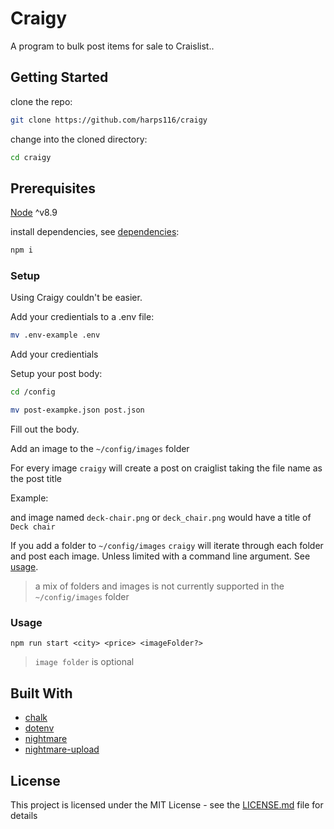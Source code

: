 # Craigy

A program to bulk post items for sale to Craislist..

## Getting Started

clone the repo:

```bash
git clone https://github.com/harps116/craigy
```

change into the cloned directory:

```bash
cd craigy
```
## Prerequisites

[Node](https://nodejs.org/en/) ^v8.9

install dependencies, see [dependencies](#built-with):

```bash
npm i
```

### Setup

Using Craigy couldn't be easier.

Add your credientials to a .env file:

```bash
mv .env-example .env
```
Add your credientials

Setup your post body:

```bash
cd /config

```

```bash
mv post-exampke.json post.json
```

Fill out the body.

Add an image to the `~/config/images` folder

For every image `craigy` will create a post on craiglist taking the file name as the post title

Example:

and image named `deck-chair.png` or `deck_chair.png` would have a title of `Deck chair`

If you add a folder to `~/config/images` `craigy` will iterate through each folder and post each image. Unless limited with a command line argument. See [usage](#usage).

> a mix of folders and images is not currently supported in the `~/config/images` folder

### Usage

```
npm run start <city> <price> <imageFolder?>
```

> `image folder` is optional


## Built With

* [chalk](https://www.npmjs.com/package/chalk)
* [dotenv](https://www.npmjs.com/package/dotenv)
* [nightmare](https://www.npmjs.com/package/nightmare)
* [nightmare-upload](https://www.npmjs.com/package/nightmare-upload)

## License

This project is licensed under the MIT License - see the [LICENSE.md](LICENSE.md) file for details




